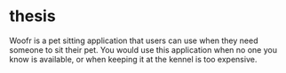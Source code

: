 # thesis
Woofr is a pet sitting application that users can use when they need someone to sit their pet. You would use this application when no one you know is available, or when keeping it at the kennel is too expensive.
